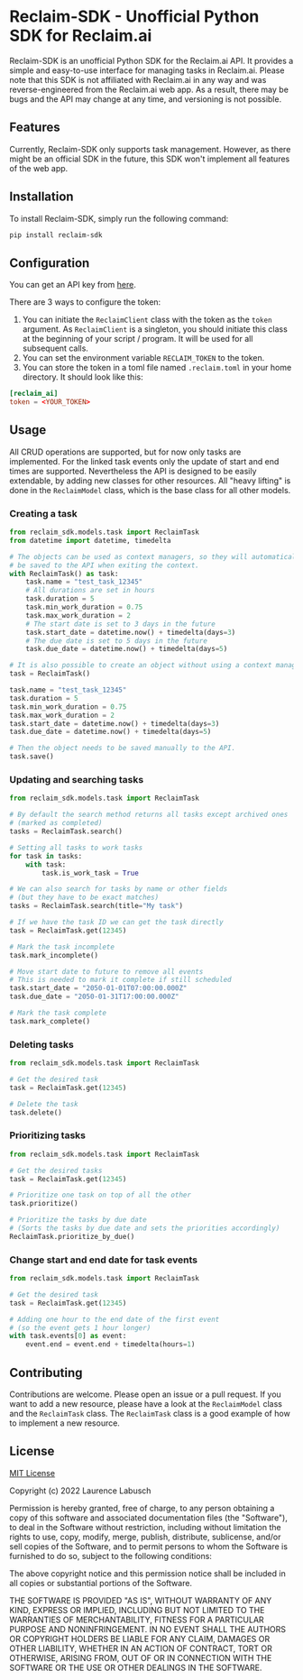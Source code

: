 # Reclaim-SDK - Unofficial Python SDK for Reclaim.ai

Reclaim-SDK is an unofficial Python SDK for the Reclaim.ai API. It provides a simple and easy-to-use interface for managing tasks in Reclaim.ai. Please note that this SDK is not affiliated with Reclaim.ai in any way and was reverse-engineered from the Reclaim.ai web app. As a result, there may be bugs and the API may change at any time, and versioning is not possible.

## Features
Currently, Reclaim-SDK only supports task management. However, as there might be an official SDK in the future, this SDK won't implement all features of the web app. 

## Installation
To install Reclaim-SDK, simply run the following command:
```bash
pip install reclaim-sdk
```

## Configuration
You can get an API key from [here](https://app.reclaim.ai/settings/developer).

There are 3 ways to configure the token:

1. You can initiate the `ReclaimClient` class with the token as the `token` argument. As `ReclaimClient` is a singleton, you should initiate this class at the beginning of your script / program. It will be used for all subsequent calls.
2. You can set the environment variable `RECLAIM_TOKEN` to the token.
3. You can store the token in a toml file named `.reclaim.toml` in your home directory. It should look like this:

```toml
[reclaim_ai]
token = <YOUR_TOKEN>
```

## Usage
All CRUD operations are supported, but for now only tasks are implemented. For the linked task events only the update of start and end times are supported. Nevertheless the API is designed to be easily extendable, by adding new classes for other resources. All "heavy lifting" is done in the `ReclaimModel` class, which is the base class for all other models.

### Creating a task
```python
from reclaim_sdk.models.task import ReclaimTask
from datetime import datetime, timedelta

# The objects can be used as context managers, so they will automatically
# be saved to the API when exiting the context.
with ReclaimTask() as task:
    task.name = "test_task_12345"
    # All durations are set in hours
    task.duration = 5
    task.min_work_duration = 0.75
    task.max_work_duration = 2
    # The start date is set to 3 days in the future
    task.start_date = datetime.now() + timedelta(days=3)
    # The due date is set to 5 days in the future
    task.due_date = datetime.now() + timedelta(days=5)

# It is also possible to create an object without using a context manager.
task = ReclaimTask()

task.name = "test_task_12345"
task.duration = 5
task.min_work_duration = 0.75
task.max_work_duration = 2
task.start_date = datetime.now() + timedelta(days=3)
task.due_date = datetime.now() + timedelta(days=5)

# Then the object needs to be saved manually to the API.
task.save()
```

### Updating and searching tasks
```python
from reclaim_sdk.models.task import ReclaimTask

# By default the search method returns all tasks except archived ones
# (marked as completed)
tasks = ReclaimTask.search()

# Setting all tasks to work tasks
for task in tasks:
    with task:
        task.is_work_task = True

# We can also search for tasks by name or other fields
# (but they have to be exact matches)
tasks = ReclaimTask.search(title="My task")

# If we have the task ID we can get the task directly
task = ReclaimTask.get(12345)

# Mark the task incomplete
task.mark_incomplete()

# Move start date to future to remove all events
# This is needed to mark it complete if still scheduled
task.start_date = "2050-01-01T07:00:00.000Z"
task.due_date = "2050-01-31T17:00:00.000Z"

# Mark the task complete
task.mark_complete()

```

### Deleting tasks
```python
from reclaim_sdk.models.task import ReclaimTask

# Get the desired task
task = ReclaimTask.get(12345)

# Delete the task
task.delete()
```

### Prioritizing tasks
```python
from reclaim_sdk.models.task import ReclaimTask

# Get the desired tasks
task = ReclaimTask.get(12345)

# Prioritize one task on top of all the other
task.prioritize()

# Prioritize the tasks by due date
# (Sorts the tasks by due date and sets the priorities accordingly)
ReclaimTask.prioritize_by_due()
```

### Change start and end date for task events
```python
from reclaim_sdk.models.task import ReclaimTask

# Get the desired task
task = ReclaimTask.get(12345)

# Adding one hour to the end date of the first event
# (so the event gets 1 hour longer)
with task.events[0] as event:
    event.end = event.end + timedelta(hours=1)
```

## Contributing
Contributions are welcome. Please open an issue or a pull request. If you want to add a new resource, please have a look at the `ReclaimModel` class and the `ReclaimTask` class. The `ReclaimTask` class is a good example of how to implement a new resource.

## License
[MIT License](https://choosealicense.com/licenses/mit/)

Copyright (c) 2022 Laurence Labusch

Permission is hereby granted, free of charge, to any person obtaining a copy
of this software and associated documentation files (the "Software"), to deal
in the Software without restriction, including without limitation the rights
to use, copy, modify, merge, publish, distribute, sublicense, and/or sell
copies of the Software, and to permit persons to whom the Software is
furnished to do so, subject to the following conditions:

The above copyright notice and this permission notice shall be included in all
copies or substantial portions of the Software.

THE SOFTWARE IS PROVIDED "AS IS", WITHOUT WARRANTY OF ANY KIND, EXPRESS OR
IMPLIED, INCLUDING BUT NOT LIMITED TO THE WARRANTIES OF MERCHANTABILITY,
FITNESS FOR A PARTICULAR PURPOSE AND NONINFRINGEMENT. IN NO EVENT SHALL THE
AUTHORS OR COPYRIGHT HOLDERS BE LIABLE FOR ANY CLAIM, DAMAGES OR OTHER
LIABILITY, WHETHER IN AN ACTION OF CONTRACT, TORT OR OTHERWISE, ARISING FROM,
OUT OF OR IN CONNECTION WITH THE SOFTWARE OR THE USE OR OTHER DEALINGS IN THE
SOFTWARE.
